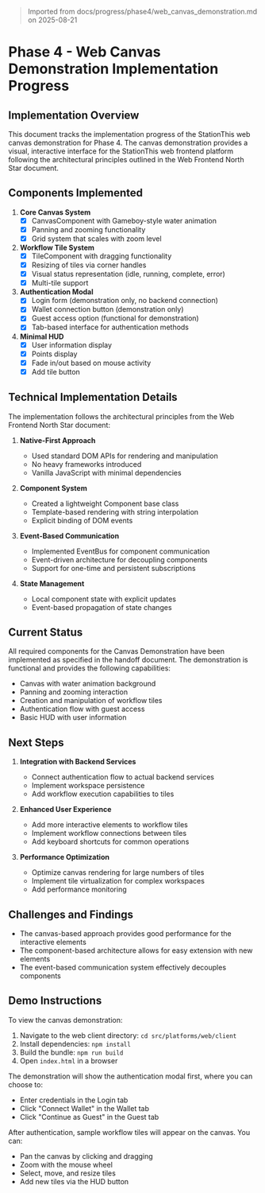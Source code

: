 > Imported from docs/progress/phase4/web_canvas_demonstration.md on 2025-08-21

# Phase 4 - Web Canvas Demonstration Implementation Progress

## Implementation Overview

This document tracks the implementation progress of the StationThis web canvas demonstration for Phase 4. The canvas demonstration provides a visual, interactive interface for the StationThis web frontend platform following the architectural principles outlined in the Web Frontend North Star document.

## Components Implemented

1. **Core Canvas System**
   - [x] CanvasComponent with Gameboy-style water animation
   - [x] Panning and zooming functionality
   - [x] Grid system that scales with zoom level

2. **Workflow Tile System**
   - [x] TileComponent with dragging functionality
   - [x] Resizing of tiles via corner handles
   - [x] Visual status representation (idle, running, complete, error)
   - [x] Multi-tile support

3. **Authentication Modal**
   - [x] Login form (demonstration only, no backend connection)
   - [x] Wallet connection button (demonstration only)
   - [x] Guest access option (functional for demonstration)
   - [x] Tab-based interface for authentication methods

4. **Minimal HUD**
   - [x] User information display
   - [x] Points display
   - [x] Fade in/out based on mouse activity
   - [x] Add tile button

## Technical Implementation Details

The implementation follows the architectural principles from the Web Frontend North Star document:

1. **Native-First Approach**
   - Used standard DOM APIs for rendering and manipulation
   - No heavy frameworks introduced
   - Vanilla JavaScript with minimal dependencies

2. **Component System**
   - Created a lightweight Component base class
   - Template-based rendering with string interpolation
   - Explicit binding of DOM events

3. **Event-Based Communication**
   - Implemented EventBus for component communication
   - Event-driven architecture for decoupling components
   - Support for one-time and persistent subscriptions

4. **State Management**
   - Local component state with explicit updates
   - Event-based propagation of state changes

## Current Status

All required components for the Canvas Demonstration have been implemented as specified in the handoff document. The demonstration is functional and provides the following capabilities:

- Canvas with water animation background
- Panning and zooming interaction
- Creation and manipulation of workflow tiles
- Authentication flow with guest access
- Basic HUD with user information

## Next Steps

1. **Integration with Backend Services**
   - Connect authentication flow to actual backend services
   - Implement workspace persistence
   - Add workflow execution capabilities to tiles

2. **Enhanced User Experience**
   - Add more interactive elements to workflow tiles
   - Implement workflow connections between tiles
   - Add keyboard shortcuts for common operations

3. **Performance Optimization**
   - Optimize canvas rendering for large numbers of tiles
   - Implement tile virtualization for complex workspaces
   - Add performance monitoring

## Challenges and Findings

- The canvas-based approach provides good performance for the interactive elements
- The component-based architecture allows for easy extension with new elements
- The event-based communication system effectively decouples components

## Demo Instructions

To view the canvas demonstration:

1. Navigate to the web client directory: `cd src/platforms/web/client`
2. Install dependencies: `npm install`
3. Build the bundle: `npm run build`
4. Open `index.html` in a browser

The demonstration will show the authentication modal first, where you can choose to:
- Enter credentials in the Login tab
- Click "Connect Wallet" in the Wallet tab
- Click "Continue as Guest" in the Guest tab

After authentication, sample workflow tiles will appear on the canvas. You can:
- Pan the canvas by clicking and dragging
- Zoom with the mouse wheel
- Select, move, and resize tiles
- Add new tiles via the HUD button 